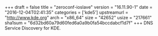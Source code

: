 +++
draft = false
title = "zeroconf-ioslave"
version = "16.11.90-1"
date = "2016-12-04T02:41:35"
categories = ['kde5']
upstreamurl = "http://www.kde.org"
arch = "x86_64"
size = "42652"
usize = "217661"
sha1sum = "6d32bd60a79d60fed6a0a9b0fa54bccdabcf1d7f"
+++
DNS Service Discovery for KDE.